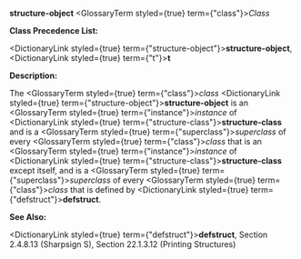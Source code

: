 **structure-object** <GlossaryTerm styled={true} term={"class"}><i>Class</i></GlossaryTerm> 



**Class Precedence List:** 



<DictionaryLink styled={true} term={"structure-object"}><b>structure-object</b></DictionaryLink>, <DictionaryLink styled={true} term={"t"}><b>t</b></DictionaryLink> 



**Description:** 



The <GlossaryTerm styled={true} term={"class"}><i>class</i></GlossaryTerm> <DictionaryLink styled={true} term={"structure-object"}><b>structure-object</b></DictionaryLink> is an <GlossaryTerm styled={true} term={"instance"}><i>instance</i></GlossaryTerm> of <DictionaryLink styled={true} term={"structure-class"}><b>structure-class</b></DictionaryLink> and is a <GlossaryTerm styled={true} term={"superclass"}><i>superclass</i></GlossaryTerm> of every <GlossaryTerm styled={true} term={"class"}><i>class</i></GlossaryTerm> that is an <GlossaryTerm styled={true} term={"instance"}><i>instance</i></GlossaryTerm> of <DictionaryLink styled={true} term={"structure-class"}><b>structure-class</b></DictionaryLink> except itself, and is a <GlossaryTerm styled={true} term={"superclass"}><i>superclass</i></GlossaryTerm> of every <GlossaryTerm styled={true} term={"class"}><i>class</i></GlossaryTerm> that is defined by <DictionaryLink styled={true} term={"defstruct"}><b>defstruct</b></DictionaryLink>. 



**See Also:** 



<DictionaryLink styled={true} term={"defstruct"}><b>defstruct</b></DictionaryLink>, Section 2.4.8.13 (Sharpsign S), Section 22.1.3.12 (Printing Structures) 




